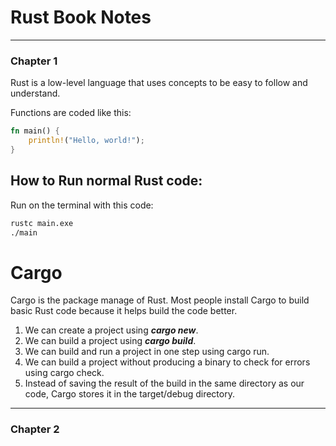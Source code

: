 # Rust Book Notes
-----------------------------------------------------------
### Chapter 1

Rust is a low-level language that uses concepts to be easy to follow and understand.

Functions are coded like this:

``` rust
fn main() {
    println!("Hello, world!");
}
```
## How to Run normal Rust code: 

Run on the terminal with this code:

``` bash
rustc main.exe
./main
```
# Cargo

Cargo is the package manage of Rust. Most people install Cargo to build basic Rust code because it helps build the code better.


1. We can create a project using ***cargo new***.
2. We can build a project using ***cargo build***.
3. We can build and run a project in one step using cargo run.
4. We can build a project without producing a binary to check for errors using cargo check.
5. Instead of saving the result of the build in the same directory as our code, Cargo stores it in the target/debug directory.

-----------------------------------------------------------
### Chapter 2 
